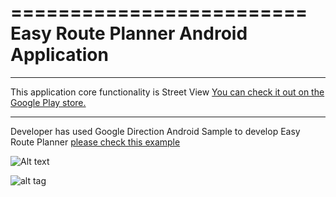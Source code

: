 =========================
Easy Route Planner Android Application
=========================


------------

This application core functionality is Street View [You can check it out on the Google Play store.](https://play.google.com/store/apps/details?id=com.msc.fitnesstracker)


------------

Developer has used Google Direction Android Sample to develop Easy Route Planner [please check this example](https://github.com/jd-alexander/Google-Directions-Android)


![Alt text](EasyRoutePlanner/screenshots/device-2015-12-06-210949.png?raw=true "Title")

![alt tag](https://raw.github.com/omshiv2415/EasyRoutePlaneer/master/EasyRoutePlanner/screenshots/device-2015-12-06-210949.png?raw=true "Title")